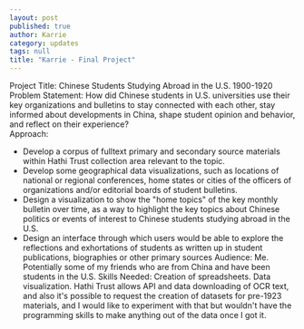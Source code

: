 ```yaml
---
layout: post
published: true
author: Karrie
category: updates
tags: null
title: "Karrie - Final Project"
---
```


Project Title: Chinese Students Studying Abroad in the U.S. 1900-1920 
Problem Statement:  How did Chinese students in U.S. universities use their key organizations and bulletins to stay connected with each other, stay informed about developments in China, shape student opinion and behavior, and reflect on their experience?   
Approach:  
- Develop a corpus of fulltext primary and secondary source materials within Hathi Trust collection area relevant to the topic.
- Develop some geographical data visualizations, such as locations of national or regional conferences, home states or cities of the officers of organizations and/or editorial boards of student bulletins.
- Design a visualization to show the "home topics" of the key monthly bulletin over time, as a way to highlight the key topics about Chinese politics or events of interest to Chinese students studying abroad in the U.S.
- Design an interface through which users would be able to explore the reflections and exhortations of students as written up in student publications, biographies or other primary sources
Audience: Me.  Potentially some of my friends who are from China and have been students in the U.S.
Skills Needed:  Creation of spreadsheets.  Data visualization.  Hathi Trust allows API and data downloading of OCR text, and also it's possible to request the creation of datasets for pre-1923 materials, and I would like to experiment with that but wouldn't have the programming skills to make anything out of the data once I got it.